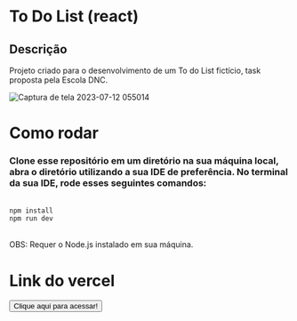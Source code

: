 # To Do List (react)
<h2>Descrição</h2>
<p>Projeto criado para o desenvolvimento de um To do List fictício, task proposta pela Escola DNC.</p>

![Captura de tela 2023-07-12 055014](https://github.com/alexiacgcosta/tasks/assets/123133377/72e2ffd0-90c5-4745-a564-ccdcf583adf0)

# Como rodar

<h3>Clone esse repositório em um diretório na sua máquina local, abra o diretório utilizando a sua IDE de preferência. No terminal da sua IDE, rode esses seguintes comandos:</h3>
</br>
<code>npm install</code> </br>
<code>npm run dev</code>
</br>
</br>
<p>OBS: Requer o Node.js instalado em sua máquina.</p>

# Link do vercel
<a href="https://tasks-arfggjh4r-alexiacgcosta.vercel.app/?vercelToolbarCode=3aPP-6XxQzBg5RW"><button>Clique aqui para acessar!</button></a>


